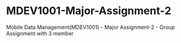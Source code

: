 # MDEV1001-Major-Assignment-2
Mobile Data Management(MDEV1001) - Major Assignment-2 - Group Assignment with 3 member
